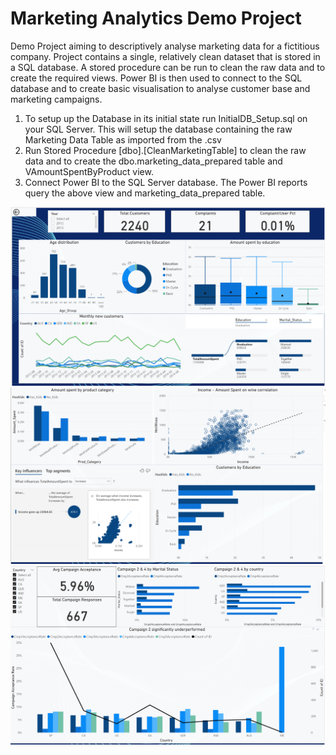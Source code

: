 # Marketing Analytics Demo Project
Demo Project aiming to descriptively  analyse marketing data for a fictitious company. 
Project contains a single, relatively clean dataset that is stored in a SQL database. A stored procedure can be run to clean the raw data and to create the required views.
Power BI is then used to connect to the SQL database and to create basic visualisation to analyse
customer base and marketing campaigns.

1. To setup up the Database in its initial state run InitialDB_Setup.sql on your SQL Server. This will setup the database containing the raw Marketing Data Table as imported from the .csv
2. Run Stored Procedure [dbo].[CleanMarketingTable] to clean the raw data and to create the dbo.marketing_data_prepared table and
   VAmountSpentByProduct view.
3. Connect Power BI to the SQL Server database. The Power BI reports query the above view and marketing_data_prepared table.

![Report 1](img/Report1.png?raw=true "Report1")
![Report 1](img/Report2.png?raw=true "Report2")
![Report 1](img/Report3.png?raw=true "Report3")
